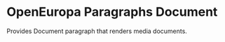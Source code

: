 OpenEuropa Paragraphs Document
=============================================

Provides Document paragraph that renders media documents.
